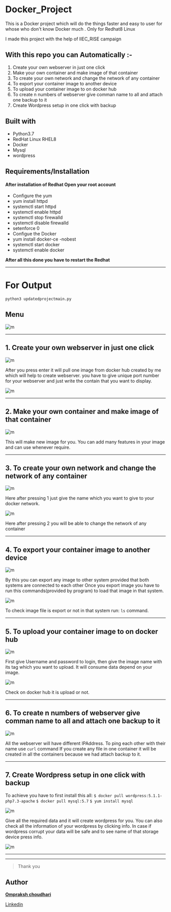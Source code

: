 # Docker_Project
This is a Docker project which will do the things faster and easy to user for whose who don't know Docker much .
Only for Redhat8 Linux

I made this project with the help of IIEC_RISE campaign 

## With this repo you can Automatically :-
   
   1. Create your own webserver in just one click 
   2. Make your own container and make image of that container
   3. To create your own network and  change the network of any container
   4. To export your container image to another device
   5. To upload  your container image to on docker hub
   6. To create n numbers of webserver give comman name to all and attach one backup to it
   7. Create Wordpress setup in one click with backup

## Built with
- Python3.7
- RedHat Linux RHEL8
- Docker
- Mysql
- wordpress

## Requirements/Installation
#### After installation of Redhat Open your root account 
   - Configure the yum 
   - yum install httpd
   - systemctl start httpd 
   - systemctl enable httpd
   - systemctl stop firewalld
   - systemctl disable firewalld
   - setenforce 0
   - Configue the Docker 
   - yum install docker-ce -nobest
   - systemctl start docker
   - systemctl enable docker

**After all this done you have to restart the Redhat**
___
# For Output
```
python3 updatedprojectmain.py
```

## Menu 
  
  ![m](Welcome.png)
___
## 1. Create your own webserver in just one click 
  
  ![m](press1.png)
  
  After you press enter it will pull one image from docker hub created by me which will help to create
  webserver. 
  you have to give unique port number for your webserver and just write the contain that you want to display.  
  
  ![m](output1.png)
___
## 2. Make your own container and make image of that container
  
  ![m](press2.png)  
  
  This will make new image for you.
  You can add many features in your image and can use whenever require. 
___
## 3. To create your own network and  change the network of any container
  
  ![m](press3a.png) 
  
  Here after pressing 1 just give the name which you want to give to your docker network.
  
  ![m](press3b.png)  
  
  Here after pressing 2 you will be able to change the network of any container
___  
## 4. To export your container image to another device  
  
  ![m](press4.png)
  
  By this you can export any image to other system provided that both systems are connected to each other 
  Once you export image you have to run this commands(provided by program) to load that image in that system.  
  
  ![m](output4.png)
  
  To check image file is export or not in that system run: `ls` command.
___  
## 5. To upload  your container image to on docker hub
  ![m](press5.png)
  
  First give Username and password to login, then give the image name with its tag which you want to upload.
  It will consume data depend on your image.
  
  ![m](output5.png)     
  
  Check on docker hub it is upload or not.
___
##  6. To create n numbers of webserver give comman name to all and attach one backup to it
  
  ![m](press6.png) 
  
  All the webserver will have different IPAddress. 
  To ping each other with their name use `curl` command 
  If you create any file in one container it will be created in all the containers because we had attach backup to it. 
___
## 7. Create Wordpress setup in one click with backup
  
  To achieve you have to first install this all: 
    `$ docker pull wordpress:5.1.1-php7.3-apache`
    `$ docker pull mysql:5.7`
    `$ yum install mysql`
                     
  ![m](press7.png)
  
  Give all the required data and it will create wordpress for you.
  You can also check all the information of your wordpress by clicking info.
  In case if wordpress corrupt your data will be safe and to see name of that storage device press info. 
  
  ![m](output7.png)
___  
___

>Thank you  
  
## Author
[**Ompraksh choudhari**](https://github.com/Omprakash50)
   
   [Linkedin](https://www.linkedin.com/in/omprakash-choudhari-252027196)
